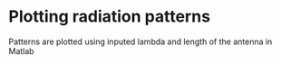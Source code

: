 # Plotting radiation patterns
Patterns are plotted using inputed lambda and length of the antenna in Matlab
